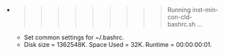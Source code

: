 * >>>>>>>>> Running inst-min-con-cld-bashrc.sh ...
  * Set common settings for ~/.bashrc.
  * Disk size = 1362548K. Space Used = 32K. Runtime = 00:00:00:01.
